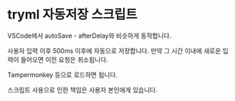 # tryml 자동저장 스크립트

VSCode에서 autoSave - afterDelay와 비슷하게 동작합니다.

사용자 입력 이후 500ms 이후에 자동으로 저장합니다. 만약 그 시간 이내에 새로운 입력이 들어오면 이전 요청은 취소됩니다.

Tampermonkey 등으로 로드하면 됩니다.

스크립트 사용으로 인한 책임은 사용자 본인에게 있습니다.
